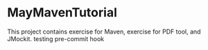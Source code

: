 # MayMavenTutorial
This project contains exercise for Maven, exercise for PDF tool, and JMockit.
testing pre-commit hook

